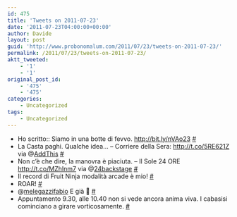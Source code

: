 ```yaml
---
id: 475
title: 'Tweets on 2011-07-23'
date: '2011-07-23T04:00:00+00:00'
author: Davide
layout: post
guid: 'http://www.probonomalum.com/2011/07/23/tweets-on-2011-07-23/'
permalink: /2011/07/23/tweets-on-2011-07-23/
aktt_tweeted:
    - '1'
    - '1'
original_post_id:
    - '475'
    - '475'
categories:
    - Uncategorized
tags:
    - Uncategorized
---
```


- Ho scritto:: Siamo in una botte di fevvo. <http://bit.ly/nVAo23> [\#](http://twitter.com/davidegallesi/statuses/92291463379025921)
- La Casta paghi. Qualche idea… – Corriere della Sera: <http://t.co/5RE621Z> via @[AddThis](http://twitter.com/AddThis) [\#](http://twitter.com/davidegallesi/statuses/92854263247683584)
- Non c’è che dire, la manovra è piaciuta. – Il Sole 24 ORE <http://t.co/MZhInm7> via @[24backstage](http://twitter.com/24backstage) [\#](http://twitter.com/davidegallesi/statuses/92876269523435520)
- Il record di Fruit Ninja modalità arcade è mio! [\#](http://twitter.com/davidegallesi/statuses/93377452717522944)
- ROAR! [\#](http://twitter.com/davidegallesi/statuses/93738680572854273)
- @[melegazzifabio](http://twitter.com/melegazzifabio) E già 🙂 [\#](http://twitter.com/davidegallesi/statuses/93751940118360064)
- Appuntamento 9.30, alle 10.40 non si vede ancora anima viva. I cabasisi cominciano a girare vorticosamente. [\#](http://twitter.com/davidegallesi/statuses/94326220556214273)